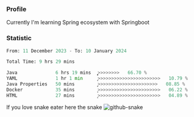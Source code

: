 ### Profile 

Currently I'm learning Spring ecosystem with Springboot

### Statistic
<!--START_SECTION:waka-->

```python
From: 11 December 2023 - To: 10 January 2024

Total Time: 9 hrs 29 mins

Java              6 hrs 19 mins   ͎͎͎͎͎͎͎͎͎͎͎͎͎͎͎͎̝>>>>>>>>   66.70 %
YAML              1 hr 1 min      ͎͎>>>>>>>>>>>>>>>>>>>>>>>   10.79 %
Java Properties   50 mins         ͎͎͕>>>>>>>>>>>>>>>>>>>>>>   08.85 %
Docker            35 mins         ͎̦>>>>>>>>>>>>>>>>>>>>>>>   06.22 %
HTML              27 mins         ͎͕>>>>>>>>>>>>>>>>>>>>>>>   04.89 %
```

<!--END_SECTION:waka-->

If you love snake eater here the snake 
<picture>
  <source media="(prefers-color-scheme: dark)" srcset="https://github.com/pradana4648/pradana4648/blob/c0566a83ca6ea5f2e46bab00e717c4c82b4b5c4c/github-contribution-grid-snake-dark.svg" />
  <source media="(prefers-color-scheme: light)" srcset="https://github.com/pradana4648/pradana4648/blob/c0566a83ca6ea5f2e46bab00e717c4c82b4b5c4c/github-contribution-grid-snake.svg" />
  <img alt="github-snake" src="https://github.com/pradana4648/pradana4648/blob/c0566a83ca6ea5f2e46bab00e717c4c82b4b5c4c/github-contribution-grid-snake.svg" />
</picture>

